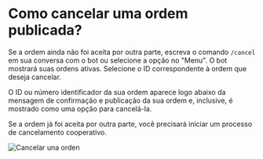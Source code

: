 # Como cancelar uma ordem publicada?

Se a ordem ainda não foi aceita por outra parte, escreva o comando `/cancel` em sua conversa com o bot ou selecione a opção no "Menu". O bot mostrará suas ordens ativas. Selecione o ID correspondente à ordem que deseja cancelar.

O ID ou número identificador da sua ordem aparece logo abaixo da mensagem de confirmação e publicação da sua ordem e, inclusive, é mostrado como uma opção para cancelá-la.

Se a ordem já foi aceita por outra parte, você precisará iniciar um processo de cancelamento cooperativo. 

![Cancelar una orden](./assets/images/cancel-order.gif)